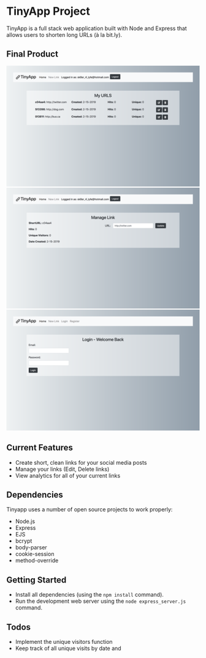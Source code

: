 # TinyApp Project

  TinyApp is a full stack web application built with Node and Express that allows users to shorten long URLs (à la bit.ly).

## Final Product

!["Screenshot of URLs page"](https://github.com/mvlhotra/TinyApp/blob/master/screens/main_page.png)
!["Screenshot of Link Maintenance page"](https://github.com/mvlhotra/TinyApp/blob/master/screens/Link_Maintenance.png)
!["Screenshot of Login page"](https://github.com/mvlhotra/TinyApp/blob/master/screens/Login.png)


## Current Features
  - Create short, clean links for your social media posts
  - Manage your links (Edit, Delete links)
  - View analytics for all of your current links

## Dependencies
Tinyapp uses a number of open source projects to work properly:
- Node.js
- Express
- EJS
- bcrypt
- body-parser
- cookie-session
- method-override

## Getting Started

- Install all dependencies (using the `npm install` command).
- Run the development web server using the `node express_server.js` command.

## Todos
- Implement the unique visitors function
- Keep track of all unique visits by date and 


